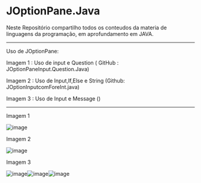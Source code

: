 # JOptionPane.Java
Neste Repositório compartilho todos os conteudos da materia de linguagens da programação, em aprofundamento em JAVA.
*************

Uso de JOptionPane:

Imagem 1 :  Uso de input e Question ( GitHub : JOptionPaneInput.Question.Java)

Imagem 2 :  Uso de Input,If,Else e String (Github: JOptionInputcomForeInt.java)

Imagem 3 :  Uso de Input e Message ()

******************
Imagem 1

![image](https://user-images.githubusercontent.com/99374140/221727926-1d6a466a-0cb7-4865-be0a-06600e2e65af.png)


Imagem 2

![image](https://user-images.githubusercontent.com/99374140/227816052-0bdfbc8b-3f55-43ee-a9ea-956e08487028.png)

Imagem 3

![image](https://user-images.githubusercontent.com/99374140/227816676-7fa01fa3-5a82-41c3-b001-20b7bba4873e.png)![image](https://user-images.githubusercontent.com/99374140/227816718-557ef6a9-c189-4ed6-90fb-761a9461b759.png)![image](https://user-images.githubusercontent.com/99374140/227816752-bbdfdff1-091a-4305-b0db-654e5df7fab9.png)


